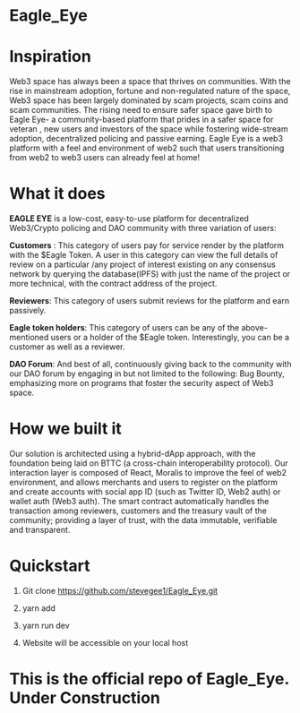# Eagle_Eye
  # Inspiration
  
  Web3 space has always been a space that thrives on communities. With the rise in mainstream adoption, 
  fortune and non-regulated nature of the space, Web3 space has been largely dominated by scam projects, 
  scam coins and scam communities. The rising need to ensure safer space gave birth to Eagle Eye- 
  a community-based platform that prides in a safer space for veteran , new users and investors of the 
  space while fostering wide-stream adoption, decentralized policing and passive earning. 
  Eagle Eye is a web3 platform with a feel and environment of web2 such that users transitioning from web2 
  to web3 users can already feel at home!
  
  

# What it does

**EAGLE EYE** is a low-cost, easy-to-use platform for decentralized Web3/Crypto policing and DAO community with three variation of users:

**Customers** : This category of users pay for service render by the platform with the $Eagle Token. A user in this category can view the full details of review  on a particular /any project of interest existing on any consensus network  by querying the database(IPFS) with just the name of the project or more technical, with the contract address of the project.

**Reviewers**:  This category of users  submit reviews for the platform and earn passively.

**Eagle token holders**: This category of users can be any of the above-mentioned users or a holder of the $Eagle token. Interestingly, you can be a customer as well as a reviewer.

**DAO Forum**:
   And best of all, continuously giving back to the community with our DAO forum by engaging in but not limited to the following:  Bug Bounty, emphasizing more on programs that foster the security aspect of Web3 space.




# How we built it

  Our solution is architected using a hybrid-dApp approach, with the foundation being laid on BTTC (a cross-chain interoperability protocol). Our interaction layer is composed of React, Moralis to improve the feel of web2 environment, and allows merchants and users to register on the platform and create accounts with social app ID (such as Twitter ID, Web2 auth) or wallet auth (Web3 auth). The smart contract automatically handles the transaction among reviewers, customers and the treasury vault of the community; providing a layer of trust, with the data immutable, verifiable and transparent.
  
# Quickstart
  1. Git clone https://github.com/stevegee1/Eagle_Eye.git
  
  2. yarn add
  
  3. yarn run dev
  
  4. Website will be accessible on your local host
  
  
  # This is the official repo of Eagle_Eye. Under Construction
